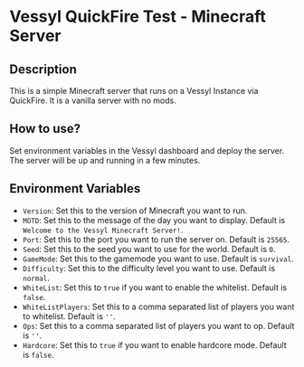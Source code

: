 # Vessyl QuickFire Test - Minecraft Server

## Description

This is a simple Minecraft server that runs on a Vessyl Instance via QuickFire. It is a vanilla server with no mods.

## How to use?

Set environment variables in the Vessyl dashboard and deploy the server. The server will be up and running in a few minutes.

## Environment Variables

- `Version`: Set this to the version of Minecraft you want to run.
- `MOTD`: Set this to the message of the day you want to display. Default is `Welcome to the Vessyl Minecraft Server!`.
- `Port`: Set this to the port you want to run the server on. Default is `25565`.
- `Seed`: Set this to the seed you want to use for the world. Default is `0`.
- `GameMode`: Set this to the gamemode you want to use. Default is `survival`.
- `Difficulty`: Set this to the difficulty level you want to use. Default is `normal`.
- `WhiteList`: Set this to `true` if you want to enable the whitelist. Default is `false`.
- `WhiteListPlayers`: Set this to a comma separated list of players you want to whitelist. Default is `''`.
- `Ops`: Set this to a comma separated list of players you want to op. Default is `''`.
- `Hardcore`: Set this to `true` if you want to enable hardcore mode. Default is `false`.